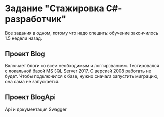 # Задание "Стажировка C#-разработчик"
Все задания в одном, потому что надо спешить: обучение закончилось 1.5 недели назад.

## Проект Blog
Включает блоги со всем необходимым и логгированием. Тестировался с локальной базой MS SQL Server 2017. С версией 2008 работать не будет. Чтобы подключился к базе, нужно сначала запустить миграцию, она сама не запускается.

## Проект BlogApi
Api и документация Swagger
